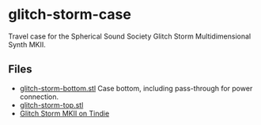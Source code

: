 # glitch-storm-case

Travel case for the Spherical Sound Society Glitch Storm Multidimensional Synth MKII.

## Files

* [glitch-storm-bottom.stl](glitch-storm-bottom.stl) Case bottom, including pass-through for power connection.
* [glitch-storm-top.stl](glitch-storm-top.stl) 
* [Glitch Storm MKII on Tindie](https://www.tindie.com/products/jc2046/glitch-storm-multidimensional-synth-mkii-black/)
